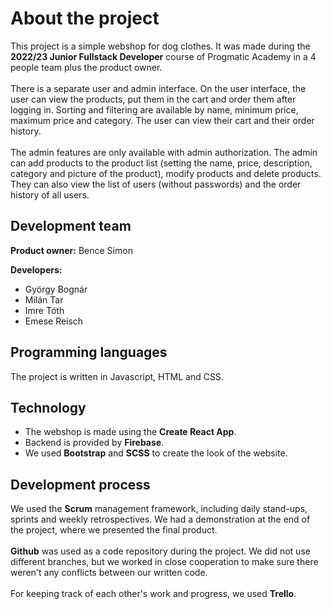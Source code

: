 # About the project

This project is a simple webshop for dog clothes. It was made during the **2022/23 Junior Fullstack Developer** course of Progmatic Academy in a 4 people team plus the product owner.</br></br>
There is a separate user and admin interface. On the user interface, the user can view the products, put them in the cart and order them after logging in. Sorting and filtering are available by name, minimum price, maximum price and category. The user can view their cart and their order history.</br></br>
The admin features are only available with admin authorization. The admin can add products to the product list (setting the name, price, description, category and picture of the product), modify products and delete products. They can also view the list of users (without passwords) and the order history of all users.

## Development team

**Product owner:** Bence Simon </br>

**Developers:** 
- György Bognár
- Milán Tar
- Imre Tóth
- Emese Reisch

## Programming languages
The project is written in Javascript, HTML and CSS.

## Technology
- The webshop is made using the **Create React App**. </br>
- Backend is provided by **Firebase**.</br>
- We used **Bootstrap** and **SCSS** to create the look of the website.

## Development process
We used the **Scrum** management framework, including daily stand-ups, sprints and weekly retrospectives. We had a demonstration at the end of the project, where we presented the final product.</br></br>
**Github** was used as a code repository during the project. We did not use different branches, but we worked in close cooperation to make sure there weren't any conflicts between our written code. </br></br>
For keeping track of each other's work and progress, we used **Trello**. 
